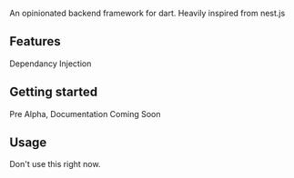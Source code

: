 An opinionated backend framework for dart. Heavily inspired from nest.js

## Features

Dependancy Injection

## Getting started

Pre Alpha, Documentation Coming Soon

## Usage

Don't use this right now.
